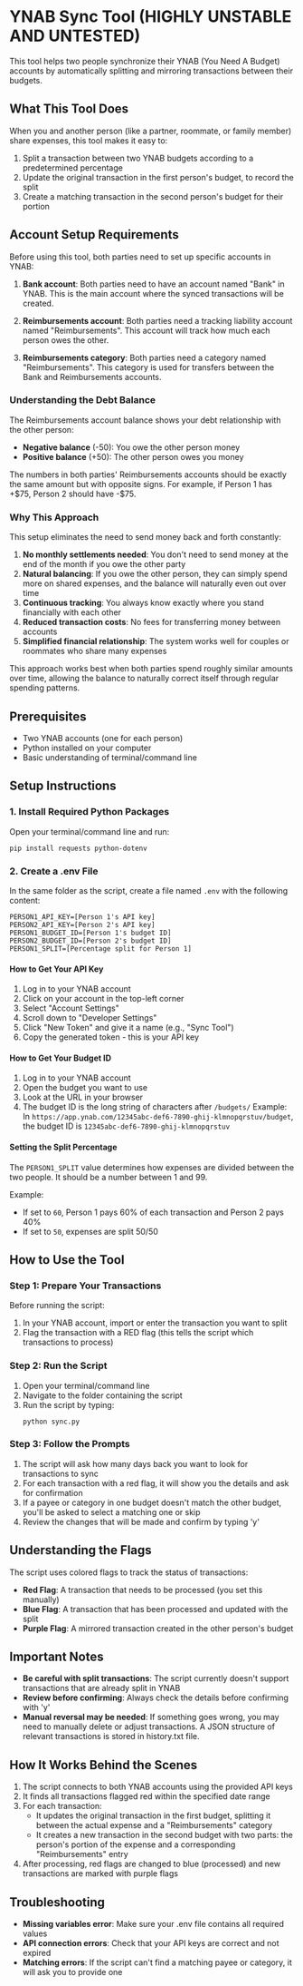 # YNAB Sync Tool (HIGHLY UNSTABLE AND UNTESTED)

This tool helps two people synchronize their YNAB (You Need A Budget) accounts by automatically splitting and mirroring transactions between their budgets.

## What This Tool Does

When you and another person (like a partner, roommate, or family member) share expenses, this tool makes it easy to:

1. Split a transaction between two YNAB budgets according to a predetermined percentage
2. Update the original transaction in the first person's budget, to record the split
3. Create a matching transaction in the second person's budget for their portion

## Account Setup Requirements

Before using this tool, both parties need to set up specific accounts in YNAB:

1. **Bank account**: Both parties need to have an account named "Bank" in YNAB. This is the main account where the synced transactions will be created.

2. **Reimbursements account**: Both parties need a tracking liability account named "Reimbursements". This account will track how much each person owes the other.

3. **Reimbursements category**: Both parties need a category named "Reimbursements". This category is used for transfers between the Bank and Reimbursements accounts.

### Understanding the Debt Balance

The Reimbursements account balance shows your debt relationship with the other person:

- **Negative balance** (-50): You owe the other person money
- **Positive balance** (+50): The other person owes you money

The numbers in both parties' Reimbursements accounts should be exactly the same amount but with opposite signs. For example, if Person 1 has +\$75, Person 2 should have -\$75.

### Why This Approach

This setup eliminates the need to send money back and forth constantly:

1. **No monthly settlements needed**: You don't need to send money at the end of the month if you owe the other party
2. **Natural balancing**: If you owe the other person, they can simply spend more on shared expenses, and the balance will naturally even out over time
3. **Continuous tracking**: You always know exactly where you stand financially with each other
4. **Reduced transaction costs**: No fees for transferring money between accounts
5. **Simplified financial relationship**: The system works well for couples or roommates who share many expenses

This approach works best when both parties spend roughly similar amounts over time, allowing the balance to naturally correct itself through regular spending patterns.

## Prerequisites

- Two YNAB accounts (one for each person)
- Python installed on your computer
- Basic understanding of terminal/command line

## Setup Instructions

### 1. Install Required Python Packages

Open your terminal/command line and run:

```
pip install requests python-dotenv
```

### 2. Create a .env File

In the same folder as the script, create a file named `.env` with the following content:

```
PERSON1_API_KEY=[Person 1's API key]
PERSON2_API_KEY=[Person 2's API key]
PERSON1_BUDGET_ID=[Person 1's budget ID]
PERSON2_BUDGET_ID=[Person 2's budget ID]
PERSON1_SPLIT=[Percentage split for Person 1]
```

#### How to Get Your API Key

1. Log in to your YNAB account
2. Click on your account in the top-left corner
3. Select "Account Settings"
4. Scroll down to "Developer Settings"
5. Click "New Token" and give it a name (e.g., "Sync Tool")
6. Copy the generated token - this is your API key

#### How to Get Your Budget ID

1. Log in to your YNAB account
2. Open the budget you want to use
3. Look at the URL in your browser
4. The budget ID is the long string of characters after `/budgets/`
   Example: In `https://app.ynab.com/12345abc-def6-7890-ghij-klmnopqrstuv/budget`, the budget ID is `12345abc-def6-7890-ghij-klmnopqrstuv`

#### Setting the Split Percentage

The `PERSON1_SPLIT` value determines how expenses are divided between the two people. It should be a number between 1 and 99.

Example:
- If set to `60`, Person 1 pays 60% of each transaction and Person 2 pays 40%
- If set to `50`, expenses are split 50/50

## How to Use the Tool

### Step 1: Prepare Your Transactions

Before running the script:

1. In your YNAB account, import or enter the transaction you want to split
2. Flag the transaction with a RED flag (this tells the script which transactions to process)

### Step 2: Run the Script

1. Open your terminal/command line
2. Navigate to the folder containing the script
3. Run the script by typing:
   ```
   python sync.py
   ```

### Step 3: Follow the Prompts

1. The script will ask how many days back you want to look for transactions to sync
2. For each transaction with a red flag, it will show you the details and ask for confirmation
3. If a payee or category in one budget doesn't match the other budget, you'll be asked to select a matching one or skip
4. Review the changes that will be made and confirm by typing 'y'

## Understanding the Flags

The script uses colored flags to track the status of transactions:

- **Red Flag**: A transaction that needs to be processed (you set this manually)
- **Blue Flag**: A transaction that has been processed and updated with the split
- **Purple Flag**: A mirrored transaction created in the other person's budget

## Important Notes

- **Be careful with split transactions**: The script currently doesn't support transactions that are already split in YNAB
- **Review before confirming**: Always check the details before confirming with 'y'
- **Manual reversal may be needed**: If something goes wrong, you may need to manually delete or adjust transactions. A JSON structure of relevant transactions is stored in history.txt file.

## How It Works Behind the Scenes

1. The script connects to both YNAB accounts using the provided API keys
2. It finds all transactions flagged red within the specified date range
3. For each transaction:
   - It updates the original transaction in the first budget, splitting it between the actual expense and a "Reimbursements" category
   - It creates a new transaction in the second budget with two parts: the person's portion of the expense and a corresponding "Reimbursements" entry
4. After processing, red flags are changed to blue (processed) and new transactions are marked with purple flags

## Troubleshooting

- **Missing variables error**: Make sure your .env file contains all required values
- **API connection errors**: Check that your API keys are correct and not expired
- **Matching errors**: If the script can't find a matching payee or category, it will ask you to provide one